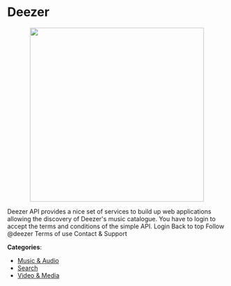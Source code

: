 # Deezer
<p align="center">
    <img width="400" src="https://raw.githubusercontent.com/apis-list/apis-list/apis/deezer/logo_256x256.png" />
</p>

Deezer API provides a nice set of services to build up web applications allowing the discovery of Deezer's music catalogue.  You have to login to accept the terms and conditions of the simple API.  Login Back to top Follow @deezer Terms of use Contact & Support



**Categories**:
- [Music & Audio](https://github.com/apis-list/apis-list#music-and-audio)
- [Search](https://github.com/apis-list/apis-list#search)
- [Video & Media](https://github.com/apis-list/apis-list#video-and-media)






